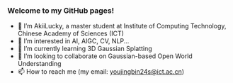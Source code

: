 ### Welcome to my GitHub pages!

- 👋  I’m AkiiLucky, a master student at Institute of Computing Technology, Chinese Academy of Sciences (ICT)
- 👀 I’m interested in AI, AIGC, CV, NLP...
- 🌱 I’m currently learning 3D Gaussian Splatting
- 💞️ I’m looking to collaborate on Gaussian-based Open World Understanding
- 📫 How to reach me (my email: youjingbin24s@ict.ac.cn)

<!---
AkiiLucky/AkiiLucky is a ✨ special ✨ repository because its `README.md` (this file) appears on your GitHub profile.
You can click the Preview link to take a look at your changes.
--->
